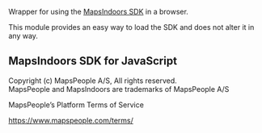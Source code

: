 Wrapper for using the [MapsIndoors SDK](https://www.mapspeople.com/developers "MapsIndoors SDK") in a browser.

This module provides an easy way to load the SDK and does not alter it in any way.

## MapsIndoors SDK for JavaScript
Copyright (c) MapsPeople A/S, All rights reserved.<br>
MapsPeople and MapsIndoors are trademarks of MapsPeople A/S

MapsPeople’s Platform Terms of Service<br>

https://www.mapspeople.com/terms/
